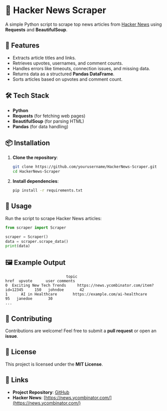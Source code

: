 # 📰 Hacker News Scraper

A simple Python script to scrape top news articles from [Hacker News](https://news.ycombinator.com/) using **Requests** and **BeautifulSoup**.

## 🚀 Features
- Extracts article titles and links.
- Retrieves upvotes, usernames, and comment counts.
- Handles errors like timeouts, connection issues, and missing data.
- Returns data as a structured **Pandas DataFrame**.
- Sorts articles based on upvotes and comment count.

## 🛠️ Tech Stack
- **Python**
- **Requests** (for fetching web pages)
- **BeautifulSoup** (for parsing HTML)
- **Pandas** (for data handling)

## 📦 Installation

1. **Clone the repository**:
   ```bash
   git clone https://github.com/yourusername/HackerNews-Scraper.git
   cd HackerNews-Scraper
   ```

2. **Install dependencies**:
   ```bash
   pip install -r requirements.txt
   ```

## 🏃 Usage

Run the script to scrape Hacker News articles:
```python
from scraper import Scraper

scraper = Scraper()
data = scraper.scrape_data()
print(data)
```

## 🖼️ Example Output
```
                           topic                                              href  upvote      user comments
0  Exciting New Tech Trends     https://news.ycombinator.com/item?id=12345     150   johndoe       42
1      AI in Healthcare       https://example.com/ai-healthcare                 95   janedoe       30
...
```

## 👥 Contributing
Contributions are welcome! Feel free to submit a **pull request** or open an **issue**.

## 📄 License
This project is licensed under the **MIT License**.

## 🔗 Links
- **Project Repository**: [GitHub](https://github.com/yourusername/HackerNews-Scraper)
- **Hacker News**: [https://news.ycombinator.com/](https://news.ycombinator.com/)

